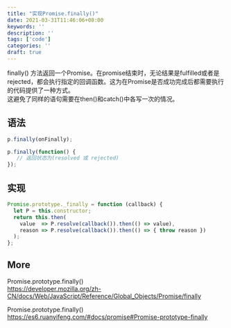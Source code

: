 ```yaml
---
title: "实现Promise.finally()"
date: 2021-03-31T11:46:06+08:00
keywords: ''
description: ''
tags: ['code']
categories: ''
draft: true
---
```


finally() 方法返回一个Promise。在promise结束时，无论结果是fulfilled或者是rejected，都会执行指定的回调函数。这为在Promise是否成功完成后都需要执行的代码提供了一种方式。  
这避免了同样的语句需要在then()和catch()中各写一次的情况。

## 语法

```javascript
p.finally(onFinally);

p.finally(function() {
   // 返回状态为(resolved 或 rejected)
});
```

## 实现

```javascript
Promise.prototype._finally = function (callback) {
  let P = this.constructor;
  return this.then(
    value  => P.resolve(callback()).then(() => value),
    reason => P.resolve(callback()).then(() => { throw reason })
  );
};
```

## More

Promise.prototype.finally()  
https://developer.mozilla.org/zh-CN/docs/Web/JavaScript/Reference/Global_Objects/Promise/finally   

Promise.prototype.finally()  
https://es6.ruanyifeng.com/#docs/promise#Promise-prototype-finally   